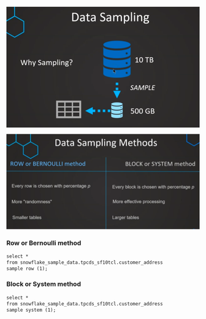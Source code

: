 ![data-sampling](data-sampling.png)

![sampling-method](sampling-method.png)

### Row or Bernoulli method

```
select *
from snowflake_sample_data.tpcds_sf10tcl.customer_address
sample row (1);
```

### Block or System method

```
select *
from snowflake_sample_data.tpcds_sf10tcl.customer_address
sample system (1);
```
